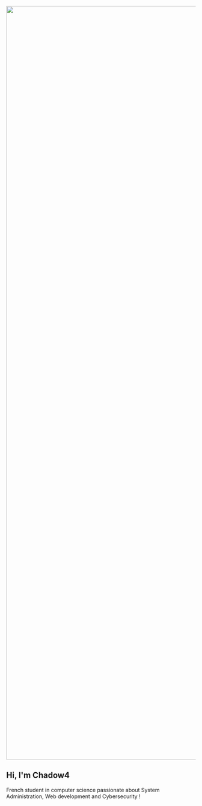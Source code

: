 <p align="center">
  <img width="2000px" src="http://chadow4.fr/baner.png">
</p>

## Hi, I'm Chadow4
 French student in computer science passionate about System Administration, Web development and Cybersecurity !


